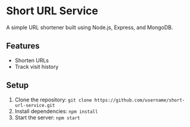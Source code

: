# Short URL Service

A simple URL shortener built using Node.js, Express, and MongoDB.

## Features
- Shorten URLs
- Track visit history

## Setup
1. Clone the repository: `git clone https://github.com/username/short-url-service.git`
2. Install dependencies: `npm install`
3. Start the server: `npm start`


